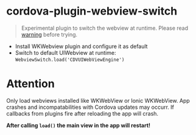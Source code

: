 # cordova-plugin-webview-switch

>Experimental plugin to switch the webview at runtime. Please read [warning](attention) before trying.

* Install WKWebview plugin and configure it as default
* Switch to default UIWebview at runtime: `WebviewSwitch.load('CDVUIWebViewEngine')`

# Attention

Only load webviews installed like WKWebView or Ionic WKWebView. App crashes and incompatabilities with Cordova updates may occurr.
If callbacks from plugins fire after reloading the app will crash.

**After calling `load()` the main view in the app will restart!**
